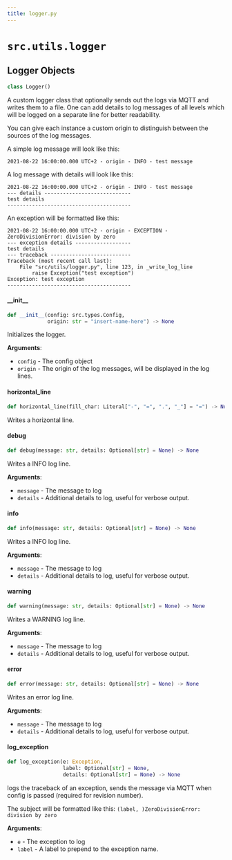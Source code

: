 ```yaml
---
title: logger.py
---
```


# `src.utils.logger`

## Logger Objects

```python
class Logger()
```

A custom logger class that optionally sends out the logs via
MQTT and writes them to a file. One can add details to log messages
of all levels which will be logged on a separate line for better
readability.

You can give each instance a custom origin to distinguish between
the sources of the log messages.

A simple log message will look like this:

```
2021-08-22 16:00:00.000 UTC+2 - origin - INFO - test message
```

A log message with details will look like this:

```
2021-08-22 16:00:00.000 UTC+2 - origin - INFO - test message
--- details ----------------------------
test details
----------------------------------------
```

An exception will be formatted like this:

```
2021-08-22 16:00:00.000 UTC+2 - origin - EXCEPTION - ZeroDivisionError: division by zero
--- exception details ------------------
test details
--- traceback --------------------------
Traceback (most recent call last):
    File "src/utils/logger.py", line 123, in _write_log_line
        raise Exception("test exception")
Exception: test exception
----------------------------------------
```


#### \_\_init\_\_

```python
def __init__(config: src.types.Config,
             origin: str = "insert-name-here") -> None
```

Initializes the logger.

**Arguments**:

- `config` - The config object
- `origin` - The origin of the log messages, will be displayed
  in the log lines.


#### horizontal\_line

```python
def horizontal_line(fill_char: Literal["-", "=", ".", "_"] = "=") -> None
```

Writes a horizontal line.


#### debug

```python
def debug(message: str, details: Optional[str] = None) -> None
```

Writes a INFO log line.

**Arguments**:

- `message` - The message to log
- `details` - Additional details to log, useful for verbose output.


#### info

```python
def info(message: str, details: Optional[str] = None) -> None
```

Writes a INFO log line.

**Arguments**:

- `message` - The message to log
- `details` - Additional details to log, useful for verbose output.


#### warning

```python
def warning(message: str, details: Optional[str] = None) -> None
```

Writes a WARNING log line.

**Arguments**:

- `message` - The message to log
- `details` - Additional details to log, useful for verbose output.


#### error

```python
def error(message: str, details: Optional[str] = None) -> None
```

Writes an error log line.

**Arguments**:

- `message` - The message to log
- `details` - Additional details to log, useful for verbose output.


#### log\_exception

```python
def log_exception(e: Exception,
                  label: Optional[str] = None,
                  details: Optional[str] = None) -> None
```

logs the traceback of an exception, sends the message via
MQTT when config is passed (required for revision number).

The subject will be formatted like this:
`(label, )ZeroDivisionError: division by zero`

**Arguments**:

- `e` - The exception to log
- `label` - A label to prepend to the exception name.